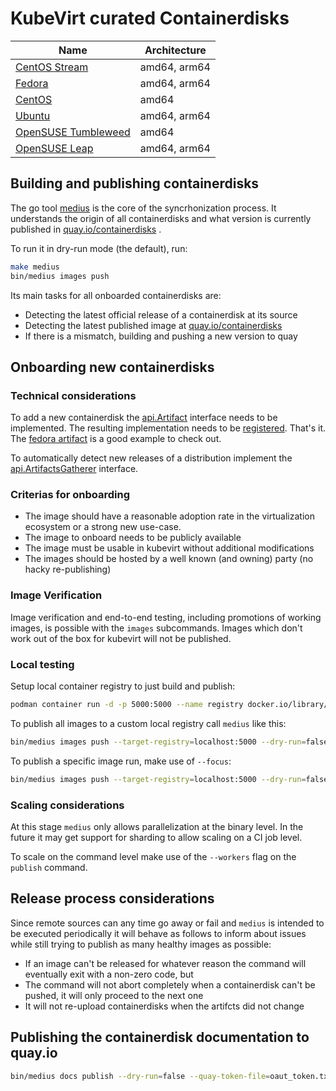 # KubeVirt curated Containerdisks

| Name             | Architecture  |
|------------------|---------------|
| [CentOS Stream](https://quay.io/repository/containerdisks/centos-stream)            | amd64, arm64   |
| [Fedora](https://quay.io/repository/containerdisks/fedora)                          | amd64, arm64   |
| [CentOS](https://quay.io/repository/containerdisks/centos)                          | amd64          |
| [Ubuntu](https://quay.io/repository/containerdisks/ubuntu)                          | amd64, arm64   |
| [OpenSUSE Tumbleweed](https://quay.io/repository/containerdisks/opensuse-tumbleweed)| amd64          |
| [OpenSUSE Leap](https://quay.io/repository/containerdisks/opensuse-leap)            | amd64, arm64   |

## Building and publishing containerdisks

The go tool [medius](cmd/medius) is the core of the syncrhonization process. It
understands the origin of all containerdisks and what version is currently
published in [quay.io/containerdisks](https://quay.io/containerdisks)
.

To run it in dry-run mode (the default), run:

```bash
make medius
bin/medius images push
```

Its main tasks for all onboarded containerdisks are:

* Detecting the latest official release of a containerdisk at its source
* Detecting the latest published image
  at [quay.io/containerdisks](https://quay.io/repository/containerdisks)
* If there is a mismatch, building and pushing a new version to quay

## Onboarding new containerdisks

### Technical considerations

To add a new containerdisk the [api.Artifact](pkg/api/artifact.go)
interface needs to be implemented. The resulting implementation needs to
be [registered](cmd/medius/common/registry.go). That's it.
The [fedora artifact](artifacts/fedora/fedora.go) is a good example to check out.

To automatically detect new releases of a distribution implement the
[api.ArtifactsGatherer](pkg/api/artifact.go) interface.

### Criterias for onboarding

* The image should have a reasonable adoption rate in the virtualization
  ecosystem or a strong new use-case.
* The image to onboard needs to be publicly available
* The image must be usable in kubevirt without additional modifications
* The images should be hosted by a well known (and owning) party (no hacky
  re-publishing)

### Image Verification

Image verification and end-to-end testing, including promotions of working
images, is possible with the `images` subcommands. Images which don't work out of
the box for kubevirt will not be published.

### Local testing

Setup local container registry to just build and publish:

```bash
podman container run -d -p 5000:5000 --name registry docker.io/library/registry:2
```

To publish all images to a custom local registry call `medius` like this:

```bash
bin/medius images push --target-registry=localhost:5000 --dry-run=false --insecure-skip-tls --workers=3
```

To publish a specific image run, make use of `--focus`:

```bash
bin/medius images push --target-registry=localhost:5000 --dry-run=false --insecure-skip-tls --focus=fedora:35
```

### Scaling considerations

At this stage `medius` only allows parallelization at the binary level. In the
future it may get support for sharding to allow scaling on a CI job level.

To scale on the command level make use of the `--workers` flag on the `publish`
command.

## Release process considerations

Since remote sources can any time go away or fail and `medius` is intended to be
executed periodically it will behave as follows to inform about issues while
still trying to publish as many healthy images as possible:

* If an image can't be released for whatever reason the command will eventually
  exit with a non-zero code, but
* The command will not abort completely when a containerdisk can't be pushed, it
  will only proceed to the next one
* It will not re-upload containerdisks when the artifcts did not change

## Publishing the containerdisk documentation to quay.io

```bash
bin/medius docs publish --dry-run=false --quay-token-file=oaut_token.txt
```

